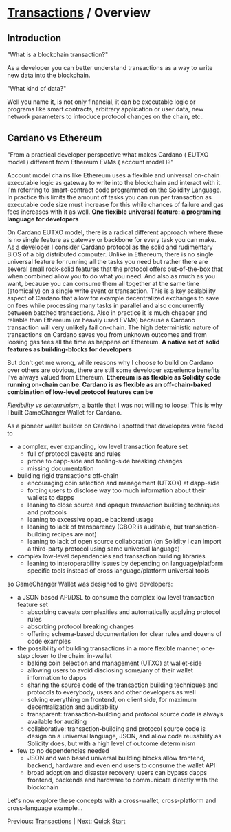# [Transactions](README.md) / Overview

## Introduction

"What is a blockchain transaction?"

As a developer you can better understand transactions as a way to write new data into the blockchain.

"What kind of data?"

Well you name it, is not only financial, it can be executable logic or programs like smart contracts, arbitrary application or user data, new network parameters to introduce protocol changes on the chain, etc..

## Cardano vs Ethereum

"From a practical developer perspective what makes Cardano ( EUTXO model ) different from Ethereum EVMs ( account model )?"

Account model chains like Ethereum uses a flexible and universal on-chain executable logic as gateway to write into the blockchain and interact with it. I'm referring to smart-contract code programmed on the Solidity Language. In practice this limits the amount of tasks you can run per transaction as executable code size must increase for this while chances of failure and gas fees increases with it as well. **One flexible universal feature: a programing language for developers**

On Cardano EUTXO model, there is a radical different approach where there is no single feature as gateway or backbone for every task you can make. As a developer I consider Cardano protocol as the solid and rudimentary BIOS of a big distributed computer. Unlike in Ethereum, there is no single universal feature for running all the tasks you need but rather there are several small rock-solid features that the protocol offers out-of-the-box that when combined allow you to do what you need. And also as much as you want, because you can consume them all together at the same time (atomically) on a single write event or transaction. This is a key scalability aspect of Cardano that allow for example decentralized exchanges to save on fees while processing many tasks in parallel and also concurrently between batched transactions. Also in practice it is much cheaper and reliable than Ethereum (or heavily used EVMs) because a Cardano transaction will very unlikely fail on-chain. The high deterministic nature of transactions on Cardano saves you from unknown outcomes and from loosing gas fees all the time as happens on Ethereum. **A native set of solid features as building-blocks for developers**

But don't get me wrong, while reasons why I choose to build on Cardano over others are obvious, there are still some developer experience benefits I've always valued from Ethereum. **Ethereum is as flexible as Solidity code running on-chain can be. Cardano is as flexible as an off-chain-baked combination of low-level protocol features can be**

*Flexibility vs determinism*, a battle that I was not willing to loose: This is why I built GameChanger Wallet for Cardano.     

As a pioneer wallet builder on Cardano I spotted that developers were faced to 
- a complex, ever expanding, low level transaction feature set
    - full of protocol caveats and rules
    - prone to dapp-side and tooling-side breaking changes
    - missing documentation
- building rigid transactions off-chain
    - encouraging coin selection and management (UTXOs) at dapp-side 
    - forcing users to disclose way too much information about their wallets to dapps
    - leaning to close source and opaque transaction building techniques and protocols 
    - leaning to excessive opaque backend usage 
    - leaning to lack of transparency (CBOR is auditable, but transaction-building recipes are not) 
    - leaning to lack of open source collaboration (on Solidity I can import a third-party protocol using same universal language) 
- complex low-level dependencies and transaction building libraries 
    - leaning to interoperability issues by depending on language/platform specific tools instead of cross language/platform universal tools

so GameChanger Wallet was designed to give developers:
- a JSON based API/DSL to consume the complex low level transaction feature set
    - absorbing caveats complexities and automatically applying protocol rules
    - absorbing protocol breaking changes
    - offering schema-based documentation for clear rules and dozens of code examples
- the possibility of building transactions in a more flexible manner, one-step closer to the chain: in-wallet
    - baking coin selection and management (UTXO) at wallet-side
    - allowing users to avoid disclosing some/any of their wallet information to dapps
    - sharing the source code of the transaction building techniques and protocols to everybody, users and other developers as well
    - solving everything on frontend, on client side, for maximum decentralization and auditability
    - transparent: transaction-building and protocol source code is always available for auditing
    - collaborative: transaction-building and protocol source code is design on a universal language, JSON, and allow code reusability as Solidity does, but with a high level of outcome determinism
- few to no dependencies needed
    - JSON and web based universal building blocks allow frontend, backend, hardware and even end users to consume the wallet API
    - broad adoption and disaster recovery: users can bypass dapps frontend, backends and hardware to communicate directly with the blockchain 


Let's now explore these concepts with a cross-wallet, cross-platform and cross-language example...

Previous: [Transactions](README.md) | Next: [Quick Start](quick-start.md)